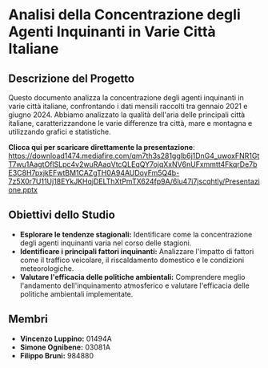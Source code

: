 # Analisi della Concentrazione degli Agenti Inquinanti in Varie Città Italiane

## Descrizione del Progetto

Questo documento analizza la concentrazione degli agenti inquinanti in varie città italiane, confrontando i dati mensili raccolti tra gennaio 2021 e giugno 2024. Abbiamo analizzato la qualità dell'aria delle principali città italiane, caratterizzandone le varie differenze tra città, mare e montagna e utilizzando grafici e statistiche. 

**Clicca qui per scaricare direttamente la presentazione**: https://download1474.mediafire.com/qm7th3s281gglb6j1DnG4_uwoxFNR1GtT7wu1AagtOflSLpc4v2wuRAaqVtcQLEqQY7ojqXxNV6nUFxmmtt4FkqrDe7bE3C8H7pxjkEFwtBM1CAZgTH0A94AUDoyFm5Q4b-7z5X0r7U11Uj18EYkJKHqjDELThXtPmTX624fp9A/6lu47i7jscqhtly/Presentazione.pptx

## Obiettivi dello Studio

- **Esplorare le tendenze stagionali:** Identificare come la concentrazione degli agenti inquinanti varia nel corso delle stagioni.
- **Identificare i principali fattori inquinanti:** Analizzare l'impatto di fattori come il traffico veicolare, il riscaldamento domestico e le condizioni meteorologiche.
- **Valutare l'efficacia delle politiche ambientali:** Comprendere meglio l'andamento dell'inquinamento atmosferico e valutare l'efficacia delle politiche ambientali implementate.

## Membri
- **Vincenzo Luppino:**  01494A
- **Simone Ognibene:**  03081A
- **Filippo Bruni:** 984880